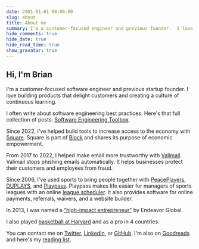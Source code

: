 ```yaml
---
date: 2001-01-01 00:00:00
slug: about
title: About me
summary: I'm a customer-focused engineer and previous founder.  I love building products that delight customers and creating a culture of continuous learning.
hide_comments: true
hide_date: true
hide_read_time: true
show_gravatar: true
---
```


## Hi, I'm Brian

I'm a customer-focused software engineer and previous startup founder. I love building products that delight customers and creating a culture of continuous learning.

I often write about software engineering best practices. Here's that full collection of posts: [Software Engineering Toolbox](/software-engineering-toolbox).

Since 2022, I've helped build tools to increase access to the economy with [Square](https://squareup.com/). Square is part of [Block](https://block.xyz/) and shares its purpose of economic empowerment.

From 2017 to 2022, I helped make email more trustworthy with
[Valimail](https://www.valimail.com). Valimail stops phishing emails
automatically. It helps businesses protect their customers and employees
from fraud.

Since 2006, I've used sports to bring people together with
[PeacePlayers](https://peaceplayers.org),
[DUPLAYS](https://duplays.com), and [Playpass](https://playpass.com).
Playpass makes life easier for managers of sports leagues with an online
[league scheduler](https://playpass.com/sports-software/league-scheduler).
It also provides software for online payments, referrals, waivers, and a website
builder.

In 2013, I was named a
["high-impact entrepreneur"](https://endeavor.org/blog/in-the-news/28-high-impact-entrepreneurs-from-12-countries-join-the-endeavor-network-first-entrepreneurs-selected-from-miami-usa-morocco-and-uae/)
by Endeavor Global.

I also played
[basketball at Harvard](https://news.harvard.edu/gazette/story/2001/12/the-big-picture-16-2/)
and as a pro in 4 countries.

You can contact me on
[Twitter](https://twitter.com/BrianSigafoos),
[LinkedIn](http://www.linkedin.com/in/sigafoos), or
[GitHub](https://github.com/BrianSigafoos).
I'm also on [Goodreads](https://www.goodreads.com/user/show/12078717-brian) and
here's my [reading list](/reading).
